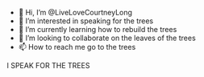 - 👋 Hi, I’m @LiveLoveCourtneyLong
- 👀 I’m interested in speaking for the trees
- 🌱 I’m currently learning how to rebuild the trees
- 💞️ I’m looking to collaborate on the leaves of the trees
- 📫 How to reach me go to the trees

I SPEAK FOR THE TREES
